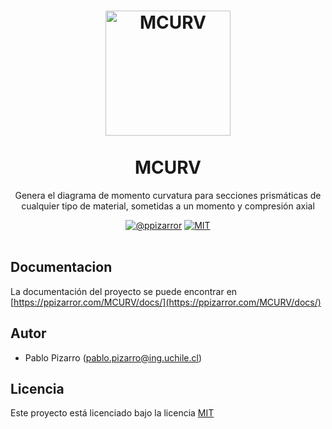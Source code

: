 <h1 align="center">
  <a href="https://ppizarror.com/MCURV/" title="MCURV">
    <img alt="MCURV" src="https://ppizarror.com/resources/other/matlab.png" width="200px" height="200px" />
  </a>
  <br /><br />
  MCURV</h1>
<p align="center">Genera el diagrama de momento curvatura para secciones prismáticas de cualquier tipo de material, sometidas a un momento y compresión axial</p>
<div align="center"><a href="https://ppizarror.com"><img alt="@ppizarror" src="https://ppizarror.com/badges/autor.svg" /></a>
<a href="https://opensource.org/licenses/MIT"><img alt="MIT" src="https://ppizarror.com/badges/licenciamit.svg" /></a>
</div><br />

## Documentacion

La documentación del proyecto se puede encontrar en [https://ppizarror.com/MCURV/docs/](https://ppizarror.com/MCURV/docs/)

## Autor

- Pablo Pizarro (pablo.pizarro@ing.uchile.cl)

## Licencia

Este proyecto está licenciado bajo la licencia [MIT](https://opensource.org/licenses/MIT)